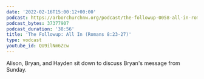```yaml
---
date: '2022-02-16T15:00:12+00:00'
podcast: https://arborchurchnw.org/podcast/the-followup-0058-all-in-romans-8-23-27-.mp3
podcast_bytes: 37377907
podcast_duration: '38:56'
title: 'The Followup: All In (Romans 8:23-27)'
type: vodcast
youtube_id: QU9ilNm6Zcw
---
```


Alison, Bryan, and Hayden sit down to discuss Bryan's message from Sunday.